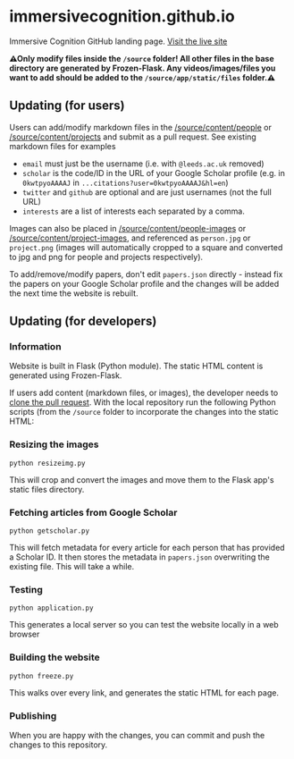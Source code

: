 # immersivecognition.github.io
Immersive Cognition GitHub landing page. [Visit the live site](http://immersivecognition.github.io/)

**⚠Only modify files inside the `/source` folder! All other files in the base directory are generated by Frozen-Flask. Any videos/images/files you want to add should be added to the `/source/app/static/files` folder.⚠**

## Updating (for users)

Users can add/modify markdown files in the [/source/content/people](/source/content/people) or [/source/content/projects](/source/content/projects) and submit as a pull request. See existing markdown files for examples

* ```email``` must just be the username (i.e. with `@leeds.ac.uk` removed)
* ```scholar``` is the code/ID in the URL of your Google Scholar profile (e.g. in ```0kwtpyoAAAAJ``` in ```...citations?user=0kwtpyoAAAAJ&hl=en```)
* ```twitter``` and ```github``` are optional and are just usernames (not the full URL)
* ```interests``` are a list of interests each separated by a comma.

Images can also be placed in [/source/content/people-images](/source/content/people-images) or [/source/content/project-images](/source/content/project-images), and referenced as `person.jpg` or `project.png` (images will automatically cropped to a square and converted to jpg and png for people and projects respectively). 

To add/remove/modify papers, don't edit `papers.json` directly - instead fix the papers on your Google Scholar profile and the changes will be added the next time the website is rebuilt.


## Updating (for developers)

### Information

Website is built in Flask (Python module). The static HTML content is generated using Frozen-Flask.

If users add content (markdown files, or images), the developer needs to [clone the pull request](https://help.github.com/articles/checking-out-pull-requests-locally/). With the local repository run the following Python scripts (from the `/source` folder to incorporate the changes into the static HTML:

### Resizing the images

    python resizeimg.py
    
This will crop and convert the images and move them to the Flask app's static files directory.

### Fetching articles from Google Scholar

    python getscholar.py

This will fetch metadata for every article for each person that has provided a Scholar ID. It then stores the metadata in ```papers.json``` overwriting the existing file. This will take a while.

### Testing

    python application.py

This generates a local server so you can test the website locally in a web browser

### Building the website

    python freeze.py
    
This walks over every link, and generates the static HTML for each page. 

### Publishing

When you are happy with the changes, you can commit and push the changes to this repository.
